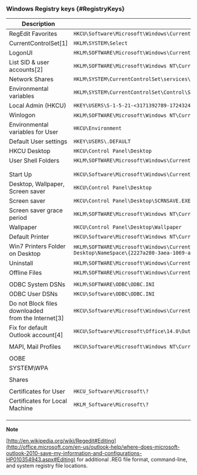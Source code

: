 ### Windows Registry keys {#RegistryKeys}

| **Description**                                     | **Key Name**                                                                                                      |
| --------------------------------------------------- | ----------------------------------------------------------------------------------------------------------------- |
| RegEdit Favorites                                   | `HKCU\Software\Microsoft\Windows\CurrentVersion\Applets\Regedit\Favorites`                                        |
| CurrentControlSet\[1]                               | `HKLM\SYSTEM\Select`                                                                                              |
| LogonUI                                             | `HKLM\SOFTWARE\Microsoft\Windows\CurrentVersion\Authentication\LogonUI`                                            |
| List SID & user accounts\[2]                        | `HKLM\SOFTWARE\Microsoft\Windows NT\CurrentVersion\ProfileList`                                                    |
| Network Shares                                      | `HKLM\SYSTEM\CurrentControlSet\services\LanmanServer\Shares`                                                       |
| Environmental variables                             | `HKLM\SYSTEM\CurrentControlSet\Control\Session Manager\Environment`                                                |
| Local Admin (HKCU)                                  | `HKEY\USERS\S-1-5-21-<3171392789-1724324034-2371106253>-500`                                                       |
| Winlogon                                            | `HKLM\SOFTWARE\Microsoft\Windows NT\CurrentVersion\Winlogo`n                                                       |
| Environmental variables for User                    | `HKCU\Environment`                                                                                                 |
| Default User settings                               | `HKEY\USERS\.DEFAULT`                                                                                             |
| HKCU Desktop                                        | `HKCU\Control Panel\Desktop`                                                                                       |
| User Shell Folders                                  | `HKLM\SOFTWARE\Microsoft\Windows\CurrentVersion\Explorer\User Shell Folders`                                       |
|                                                     |                                                                                                                   |
|                                                     |                                                                                                                   |
| Start Up                                            | `HKCU\Software\Microsoft\Windows\CurrentVersion\Run`                                                               |
| Desktop, Wallpaper, Screen saver                    | `HKCU\Control Panel\Desktop`                                                                                       |
| Screen saver                                        | `HKCU\Control Panel\Desktop\SCRNSAVE.EXE`                                                                          |
| Screen saver grace period                           | `HKLM\SOFTWARE\Microsoft\Windows NT\CurrentVersion\Winlogon\ScreenSaverGracePeriod`                                |
| Wallpaper                                           | `HKCU\Control Panel\Desktop\Wallpaper`                                                                             |
| Default Printer                                     | `HKCU\Software\Microsoft\Windows NT\CurrentVersion\Windows`                                                        |
| Win7 Printers Folder on Desktop                     | `HKLM\SOFTWARE\Microsoft\Windows\CurrentVersion\Explorer\`<br>`Desktop\NameSpace\{2227a280-3aea-1069-a2de-08002b30309d}`|
| Uninstall                                           | `HKLM\SOFTWARE\Microsoft\Windows\CurrentVersion\Uninstall`                                                         |
| Offline Files                                       | `HKLM\SOFTWARE\Microsoft\Windows\CurrentVersion\NetCache`                                                          |
|                                                     |                                                                                                                   |
| ODBC System DSNs                                    | `HKLM\SOFTWARE\ODBC\ODBC.INI`                                                                                      |
| ODBC User DSNs                                      | `HKCU\Software\ODBC\ODBC.INI`                                                                                      |
| Do not Block files downloaded<br> from the Internet\[3] | `HKCU\Software\Microsoft\Windows\CurrentVersion\Policies\Attachments\SaveZoneInformation`                          |
| Fix for default Outlook account\[4]                 | `HKCU\Software\Microsoft\Office\14.0\Outlook\Options\Mail\NewItemsUseDefaultSendingAccount`                        |
|                                                     |                                                                                                                   |
| MAPI, Mail Profiles                                 | `HKCU\Software\Microsoft\Windows NT\CurrentVersion\Windows Messaging Subsystem\Profiles`                           |
|                                                     |                                                                                                                   |
| OOBE                                                |                                                                                                                   |
| SYSTEM\WPA                                          |                                                                                                                   |
|                                                     |                                                                                                                   |
| Shares                                              |                                                                                                                   |
|                                                     |                                                                                                                   |
| Certificates for User                               | `HKCU_Software\Microsoft\?`                                                                                       |
| Certificates for Local Machine                      | `HKLM_Software\Microsoft\?`                                                                                       |
|                                                     |                                                                                                                   |
|                                                     |                                                                                                                   |
|                                                     |                                                                                                                   |

**Note**

[http://en.wikipedia.org/wiki/Regedit#Editing](http://office.microsoft.com/en-us/outlook-help/where-does-microsoft-outlook-2010-save-my-information-and-configurations-HP010354943.aspx#Editing) for additional .REG file format, command-line, and system registry file locations.
